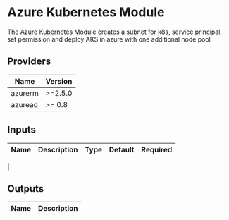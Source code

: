 # Azure Kubernetes Module
The Azure Kubernetes Module creates a subnet for k8s, service principal, set permission and deploy AKS in azure with one additional node pool

## Providers

| Name | Version |
|------|---------|
| azurerm | >=2.5.0 |
| azuread | >= 0.8 |

## Inputs

| Name | Description | Type | Default | Required |
|------|-------------|------|---------|:-----:|
|

## Outputs
| Name | Description |
|------|-------------|
